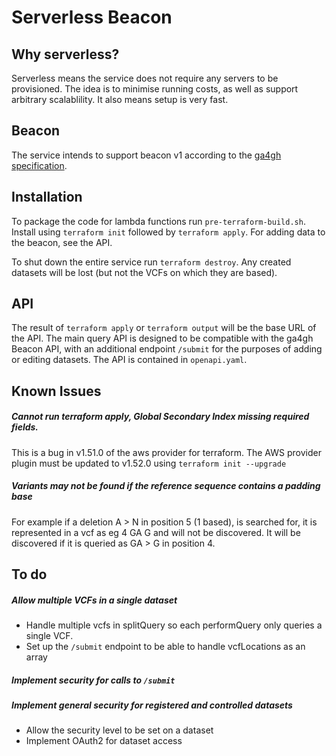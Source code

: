 # Serverless Beacon

## Why serverless?
Serverless means the service does not require any servers to be provisioned. The
idea is to minimise running costs, as well as support arbitrary scalablility. It
also means setup is very fast.

## Beacon
The service intends to support beacon v1 according to the
[ga4gh specification](https://github.com/ga4gh-beacon/specification).

## Installation
To package the code for lambda functions run `pre-terraform-build.sh`.
Install using `terraform init` followed by `terraform apply`. For adding data to
the beacon, see the API.

To shut down the entire service run `terraform destroy`. Any created datasets
will be lost (but not the VCFs on which they are based).

## API
The result of `terraform apply` or `terraform output` will be the base URL of
the API. The main query API is designed to be compatible with the ga4gh Beacon
API, with an additional endpoint `/submit` for the purposes of adding or editing
datasets. The API is contained in `openapi.yaml`.

## Known Issues
##### Cannot run terraform apply, Global Secondary Index missing required fields.
This is a bug in v1.51.0 of the aws provider for terraform. The AWS provider
plugin must be updated to v1.52.0 using `terraform init --upgrade`
##### Variants may not be found if the reference sequence contains a padding base
For example if a deletion A > N in position 5 (1 based), is searched for, it is
represented in a vcf as eg 4 GA G and will not be discovered. It will be
discovered if it is queried as GA > G in position 4.

## To do
##### Allow multiple VCFs in a single dataset
* Handle multiple vcfs in splitQuery so each performQuery only queries a single
VCF.
* Set up the `/submit` endpoint to be able to handle vcfLocations as an array
##### Implement security for calls to `/submit`
##### Implement general security for registered and controlled datasets
* Allow the security level to be set on a dataset
* Implement OAuth2 for dataset access
